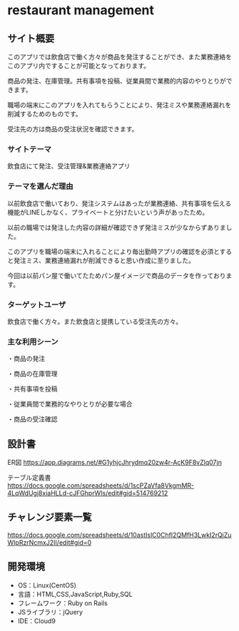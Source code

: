 # restaurant management

## サイト概要
このアプリでは飲食店で働く方々が商品を発注することができ、また業務連絡をこのアプリ内ですることが可能となっております。

商品の発注、在庫管理。共有事項を投稿、従業員間で業務的内容のやりとりができます。

職場の端末にこのアプリを入れてもらうことにより、発注ミスや業務連絡漏れを削減するためのものです。

受注先の方は商品の受注状況を確認できます。

### サイトテーマ
飲食店にて発注、受注管理&業務連絡アプリ

### テーマを選んだ理由
以前飲食店で働いており、発注システムはあったが業務連絡、共有事項を伝える機能がLINEしかなく、プライベートと分けたいという声があったため。

以前の職場では発注した内容の詳細が確認できず発注ミスが少なからずありました。

このアプリを職場の端末に入れることにより毎出勤時アプリの確認を必須とすると発注ミス、業務連絡漏れが削減できると思い作成に至りました。

今回は以前パン屋で働いてたためパン屋イメージで商品のデータを作っております。

### ターゲットユーザ
飲食店で働く方々。また飲食店と提携している受注先の方々。

### 主な利用シーン
・商品の発注

・商品の在庫管理

・共有事項を投稿

・従業員間で業務的なやりとりが必要な場合

・商品の受注確認

## 設計書
ER図 https://app.diagrams.net/#G1yhjcJhrydmq20zw4r-AcK9F8vZlq07jn

テーブル定義書 https://docs.google.com/spreadsheets/d/1scPZaVfa8VkgmMR-4LqWdUgj8xiaHLLd-cJFGhprWIs/edit#gid=514769212

## チャレンジ要素一覧
https://docs.google.com/spreadsheets/d/10astIslC0Chfl2QMfH3LwkI2rQjZuWIpRzrNcmxJ2II/edit#gid=0

## 開発環境
- OS：Linux(CentOS)
- 言語：HTML,CSS,JavaScript,Ruby,SQL
- フレームワーク：Ruby on Rails
- JSライブラリ：jQuery
- IDE：Cloud9